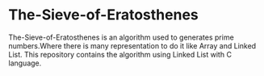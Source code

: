 # The-Sieve-of-Eratosthenes
The-Sieve-of-Eratosthenes is an algorithm used to generates prime numbers.Where there is many representation to do it like Array and Linked List.
This repository contains the algorithm using Linked List with C language.

